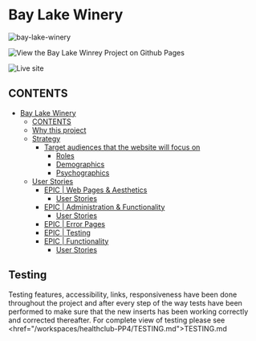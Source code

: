 # Bay Lake Winery

![bay-lake-winery](/orImg.jpg)

![View the Bay Lake Winrey Project on Github Pages](//github.com/helenahagman/bay-lake-winery)

![Live site](//xxxxxxxxx.herokuapp.com/)

## CONTENTS

- [Bay Lake Winery](#bay-lake-winery)
  - [CONTENTS](#contents)
  - [Why this project](#why-this-project)
  - [Strategy](#strategy)
    - [Target audiences that the website will focus on](#target-audiences-that-the-website-will-focus-on)
      - [Roles](#roles)
      - [Demographics](#demographics)
      - [Psychographics](#psychographics)
  - [User Stories](#user-stories)
    - [EPIC | Web Pages \& Aesthetics](#epic--web-pages--aesthetics)
      - [User Stories](#user-stories-1)
    - [EPIC | Administration \& Functionality](#epic--administration--functionality)
      - [User Stories](#user-stories-2)
    - [EPIC | Error Pages](#epic--error-pages)
    - [EPIC | Testing](#epic--testing)
    - [EPIC | Functionality](#epic--functionality)
      - [User Stories](#user-stories-3)

## Testing

Testing features, accessibility, links, responsiveness have been done throughout the project and after every step of the
way tests have been performed to make sure that the new inserts has been working correctly and corrected thereafter.
For complete view of testing please see <href="/workspaces/healthclub-PP4/TESTING.md">TESTING.md

